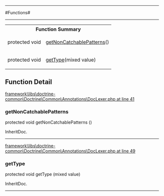 - - -

#Functions#

- - -

<table id="summary_function" class="title">
<tr><th colspan="2" class="title">Function Summary</th></tr>
<tr>
<td><span class='k'>protected </span> <span class='nx'>void</span></td>
<td class="description"><p class="name"><a href="#https://github.com/JeyDotC/Hirudo-docs/blob/master/Doctrine/Common/Annotations/package-functions.md#getnoncatchablepatterns">getNonCatchablePatterns</a>()</p><p class="description"></p></td>
</tr>
<tr>
<td><span class='k'>protected </span> <span class='nx'>void</span></td>
<td class="description"><p class="name"><a href="#https://github.com/JeyDotC/Hirudo-docs/blob/master/Doctrine/Common/Annotations/package-functions.md#gettype">getType</a>(mixed value)</p><p class="description"></p></td>
</tr>
</table>

<h2 id="detail_function">Function Detail</h2>

<a href="https://github.com/JeyDotC/Hirudo/blob/master/framework/libs/doctrine-common/Doctrine/Common/Annotations/DocLexer.php#L41" target='_blank'>framework\libs\doctrine-common\Doctrine\Common\Annotations\DocLexer.php at line 41</a>

<h3 id="getNonCatchablePatterns()">getNonCatchablePatterns</h3>
<span class='k'>protected </span> <span class='nx'>void</span> getNonCatchablePatterns ()

<div class="details">
<p></p>
<dl>
<dt>InheritDoc.</dt>
</dl>
</div>

- - -


<a href="https://github.com/JeyDotC/Hirudo/blob/master/framework/libs/doctrine-common/Doctrine/Common/Annotations/DocLexer.php#L49" target='_blank'>framework\libs\doctrine-common\Doctrine\Common\Annotations\DocLexer.php at line 49</a>

<h3 id="getType()">getType</h3>
<span class='k'>protected </span> <span class='nx'>void</span> getType (mixed value)

<div class="details">
<p></p>
<dl>
<dt>InheritDoc.</dt>
</dl>
</div>

- - -

